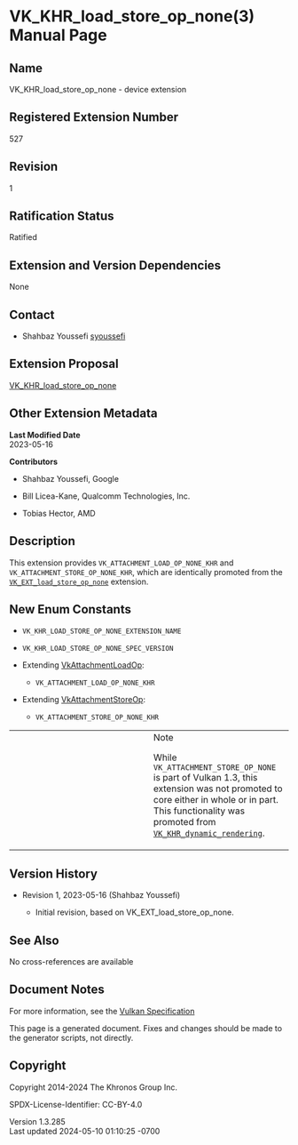 # VK_KHR_load_store_op_none(3) Manual Page

## Name

VK_KHR_load_store_op_none - device extension



## <a href="#_registered_extension_number" class="anchor"></a>Registered Extension Number

527

## <a href="#_revision" class="anchor"></a>Revision

1

## <a href="#_ratification_status" class="anchor"></a>Ratification Status

Ratified

## <a href="#_extension_and_version_dependencies" class="anchor"></a>Extension and Version Dependencies

None

## <a href="#_contact" class="anchor"></a>Contact

- Shahbaz Youssefi <a
  href="https://github.com/KhronosGroup/Vulkan-Docs/issues/new?body=%5BVK_KHR_load_store_op_none%5D%20@syoussefi%0A*Here%20describe%20the%20issue%20or%20question%20you%20have%20about%20the%20VK_KHR_load_store_op_none%20extension*"
  target="_blank" rel="nofollow noopener"><em></em>syoussefi</a>

## <a href="#_extension_proposal" class="anchor"></a>Extension Proposal

[VK_KHR_load_store_op_none](https://github.com/KhronosGroup/Vulkan-Docs/tree/main/proposals/VK_KHR_load_store_op_none.adoc)

## <a href="#_other_extension_metadata" class="anchor"></a>Other Extension Metadata

**Last Modified Date**  
2023-05-16

**Contributors**  
- Shahbaz Youssefi, Google

- Bill Licea-Kane, Qualcomm Technologies, Inc.

- Tobias Hector, AMD

## <a href="#_description" class="anchor"></a>Description

This extension provides `VK_ATTACHMENT_LOAD_OP_NONE_KHR` and
`VK_ATTACHMENT_STORE_OP_NONE_KHR`, which are identically promoted from
the [`VK_EXT_load_store_op_none`](VK_EXT_load_store_op_none.html)
extension.

## <a href="#_new_enum_constants" class="anchor"></a>New Enum Constants

- `VK_KHR_LOAD_STORE_OP_NONE_EXTENSION_NAME`

- `VK_KHR_LOAD_STORE_OP_NONE_SPEC_VERSION`

- Extending [VkAttachmentLoadOp](https://registry.khronos.org/vulkan/specs/1.3-extensions/man/html/VkAttachmentLoadOp.html):

  - `VK_ATTACHMENT_LOAD_OP_NONE_KHR`

- Extending [VkAttachmentStoreOp](https://registry.khronos.org/vulkan/specs/1.3-extensions/man/html/VkAttachmentStoreOp.html):

  - `VK_ATTACHMENT_STORE_OP_NONE_KHR`

<table>
<colgroup>
<col style="width: 50%" />
<col style="width: 50%" />
</colgroup>
<tbody>
<tr class="odd">
<td class="icon"><em></em></td>
<td class="content">Note
<p>While <code>VK_ATTACHMENT_STORE_OP_NONE</code> is part of Vulkan 1.3,
this extension was not promoted to core either in whole or in part. This
functionality was promoted from <a
href="VK_KHR_dynamic_rendering.html"><code>VK_KHR_dynamic_rendering</code></a>.</p></td>
</tr>
</tbody>
</table>

## <a href="#_version_history" class="anchor"></a>Version History

- Revision 1, 2023-05-16 (Shahbaz Youssefi)

  - Initial revision, based on VK_EXT_load_store_op_none.

## <a href="#_see_also" class="anchor"></a>See Also

No cross-references are available

## <a href="#_document_notes" class="anchor"></a>Document Notes

For more information, see the <a
href="https://registry.khronos.org/vulkan/specs/1.3-extensions/html/vkspec.html#VK_KHR_load_store_op_none"
target="_blank" rel="noopener">Vulkan Specification</a>

This page is a generated document. Fixes and changes should be made to
the generator scripts, not directly.

## <a href="#_copyright" class="anchor"></a>Copyright

Copyright 2014-2024 The Khronos Group Inc.

SPDX-License-Identifier: CC-BY-4.0

Version 1.3.285  
Last updated 2024-05-10 01:10:25 -0700

